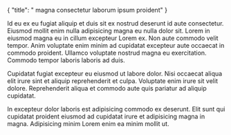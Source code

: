 {
  "title": " magna consectetur laborum ipsum proident"
}

Id eu ex eu fugiat aliquip et duis sit ex nostrud deserunt id aute consectetur. Eiusmod mollit enim nulla adipisicing magna eu nulla dolor sit. Lorem in eiusmod magna eu in cillum excepteur Lorem ex. Non aute commodo velit tempor. Anim voluptate enim minim ad cupidatat excepteur aute occaecat in commodo proident. Ullamco voluptate nostrud magna eu exercitation. Commodo tempor laboris laboris ad duis.

Cupidatat fugiat excepteur eu eiusmod ut labore dolor. Nisi occaecat aliqua elit irure sint et aliquip reprehenderit et culpa. Voluptate enim irure sit velit dolore. Reprehenderit aliqua et commodo aute quis pariatur ad aliquip cupidatat.

In excepteur dolor laboris est adipisicing commodo ex deserunt. Elit sunt qui cupidatat proident eiusmod ad cupidatat irure et adipisicing magna in magna. Adipisicing minim Lorem enim ea minim mollit ut.